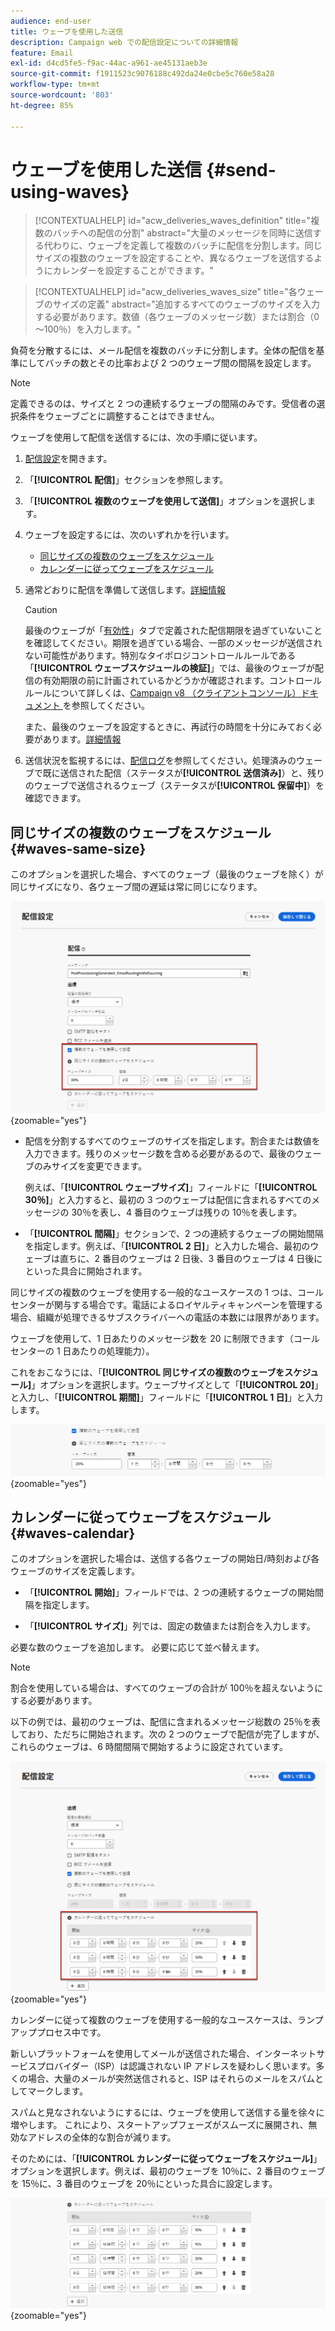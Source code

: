 ```yaml
---
audience: end-user
title: ウェーブを使用した送信
description: Campaign web での配信設定についての詳細情報
feature: Email
exl-id: d4cd5fe5-f9ac-44ac-a961-ae45131aeb3e
source-git-commit: f1911523c9076188c492da24e0cbe5c760e58a28
workflow-type: tm+mt
source-wordcount: '803'
ht-degree: 85%

---
```


# ウェーブを使用した送信 {#send-using-waves}

>[!CONTEXTUALHELP]
>id="acw_deliveries_waves_definition"
>title="複数のバッチへの配信の分割"
>abstract="大量のメッセージを同時に送信する代わりに、ウェーブを定義して複数のバッチに配信を分割します。同じサイズの複数のウェーブを設定することや、異なるウェーブを送信するようにカレンダーを設定することができます。"

>[!CONTEXTUALHELP]
>id="acw_deliveries_waves_size"
>title="各ウェーブのサイズの定義"
>abstract="追加するすべてのウェーブのサイズを入力する必要があります。数値（各ウェーブのメッセージ数）または割合（0～100％）を入力します。"

負荷を分散するには、メール配信を複数のバッチに分割します。全体の配信を基準にしてバッチの数とその比率および 2 つのウェーブ間の間隔を設定します。

>[!NOTE]
>
>定義できるのは、サイズと 2 つの連続するウェーブの間隔のみです。受信者の選択条件をウェーブごとに調整することはできません。

ウェーブを使用して配信を送信するには、次の手順に従います。

1. [配信設定](delivery-settings.md#retries)を開きます。

1. 「**[!UICONTROL 配信]**」セクションを参照します。

1. 「**[!UICONTROL 複数のウェーブを使用して送信]**」オプションを選択します。

1. ウェーブを設定するには、次のいずれかを行います。

   * [同じサイズの複数のウェーブをスケジュール](#waves-same-size)
   * [カレンダーに従ってウェーブをスケジュール](#waves-calendar)

1. 通常どおりに配信を準備して送信します。[詳細情報](../msg/gs-deliveries.md)

   >[!CAUTION]
   >
   >最後のウェーブが「[有効性](delivery-settings.md#validity)」タブで定義された配信期限を過ぎていないことを確認してください。期限を過ぎている場合、一部のメッセージが送信されない可能性があります。特別なタイポロジコントロールルールである「**[!UICONTROL ウェーブスケジュールの検証]**」では、最後のウェーブが配信の有効期限の前に計画されているかどうかが確認されます。コントロールルールについて詳しくは、[Campaign v8 （クライアントコンソール）ドキュメント ](https://experienceleague.adobe.com/docs/campaign/automation/campaign-optimization/control-rules.html?lang=ja) を参照してください。
   >
   >また、最後のウェーブを設定するときに、再試行の時間を十分にみておく必要があります。[詳細情報](delivery-settings.md#retries)

1. 送信状況を監視するには、[配信ログ](../monitor/delivery-logs.md)を参照してください。処理済みのウェーブで既に送信された配信（ステータスが&#x200B;**[!UICONTROL 送信済み]**）と、残りのウェーブで送信されるウェーブ（ステータスが&#x200B;**[!UICONTROL 保留中]**）を確認できます。

## 同じサイズの複数のウェーブをスケジュール {#waves-same-size}

このオプションを選択した場合、すべてのウェーブ（最後のウェーブを除く）が同じサイズになり、各ウェーブ間の遅延は常に同じになります。

![ 同じサイズのウェーブの例 ](assets/waves-same-size.png){zoomable="yes"}

* 配信を分割するすべてのウェーブのサイズを指定します。割合または数値を入力できます。残りのメッセージ数を含める必要があるので、最後のウェーブのみサイズを変更できます。

  例えば、「**[!UICONTROL ウェーブサイズ]**」フィールドに「**[!UICONTROL 30％]**」と入力すると、最初の 3 つのウェーブは配信に含まれるすべてのメッセージの 30％を表し、4 番目のウェーブは残りの 10％を表します。

* 「**[!UICONTROL 間隔]**」セクションで、2 つの連続するウェーブの開始間隔を指定します。例えば、「**[!UICONTROL 2 日]**」と入力した場合、最初のウェーブは直ちに、2 番目のウェーブは 2 日後、3 番目のウェーブは 4 日後にといった具合に開始されます。

同じサイズの複数のウェーブを使用する一般的なユースケースの 1 つは、コールセンターが関与する場合です。電話によるロイヤルティキャンペーンを管理する場合、組織が処理できるサブスクライバーへの電話の本数には限界があります。


ウェーブを使用して、1 日あたりのメッセージ数を 20 に制限できます（コールセンターの 1 日あたりの処理能力）。

これをおこなうには、「**[!UICONTROL 同じサイズの複数のウェーブをスケジュール]**」オプションを選択します。ウェーブサイズとして「**[!UICONTROL 20]**」と入力し、「**[!UICONTROL 期間]**」フィールドに「**[!UICONTROL 1 日]**」と入力します。

![ コールセンターを処理するウェーブの例 ](assets/waves-call-center.png){zoomable="yes"}

## カレンダーに従ってウェーブをスケジュール {#waves-calendar}

このオプションを選択した場合は、送信する各ウェーブの開始日/時刻および各ウェーブのサイズを定義します。

* 「**[!UICONTROL 開始]**」フィールドでは、2 つの連続するウェーブの開始間隔を指定します。

* 「**[!UICONTROL サイズ]**」列では、固定の数値または割合を入力します。

必要な数のウェーブを追加します。 必要に応じて並べ替えます。

>[!NOTE]
>
>割合を使用している場合は、すべてのウェーブの合計が 100％を超えないようにする必要があります。

以下の例では、最初のウェーブは、配信に含まれるメッセージ総数の 25％を表しており、ただちに開始されます。次の 2 つのウェーブで配信が完了しますが、これらのウェーブは、6 時間間隔で開始するように設定されています。

![ カレンダーでスケジュールされたウェーブの例 ](assets/waves-calendar.png){zoomable="yes"}

カレンダーに従って複数のウェーブを使用する一般的なユースケースは、ランプアッププロセス中です。

新しいプラットフォームを使用してメールが送信された場合、インターネットサービスプロバイダー（ISP）は認識されない IP アドレスを疑わしく思います。多くの場合、大量のメールが突然送信されると、ISP はそれらのメールをスパムとしてマークします。

スパムと見なされないようにするには、ウェーブを使用して送信する量を徐々に増やします。 これにより、スタートアップフェーズがスムーズに展開され、無効なアドレスの全体的な割合が減ります。

そのためには、「**[!UICONTROL カレンダーに従ってウェーブをスケジュール]**」オプションを選択します。例えば、最初のウェーブを 10％に、2 番目のウェーブを 15％に、3 番目のウェーブを 20％にといった具合に設定します。

![ ランプアッププロセスのウェーブの例 ](assets/waves-ramp-up.png){zoomable="yes"}